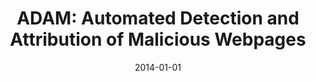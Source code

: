 ---
title: "ADAM: Automated Detection and Attribution of Malicious Webpages"
collection: publications
permalink: /publication/2014-01-01-ADAM-Automated-Detection-and-Attribution-of-Malicious-Webpages
date: 2014-01-01
venue: 'In the proceedings of Information Security Applications - 15th International Workshop, WISA 2014, Jeju Island, Korea, August 25-27, 2014. Revised Selected Papers'
paperurl: 'https://doi.org/10.1007/978-3-319-15087-1\_1'
citation: ' Ahmed Kosba,  David Mohaisen,  Andrew West,  Trevor Tonn,  Huy Kim, &quot;ADAM: Automated Detection and Attribution of Malicious Webpages.&quot; In the proceedings of Information Security Applications - 15th International Workshop, WISA 2014, Jeju Island, Korea, August 25-27, 2014. Revised Selected Papers, 2014.'
---
